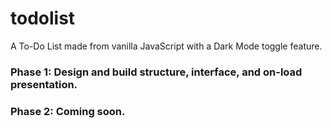 # todolist
A To-Do List made from vanilla JavaScript with a Dark Mode toggle feature. 

### Phase 1: Design and build structure, interface, and on-load presentation.

### Phase 2: Coming soon.
